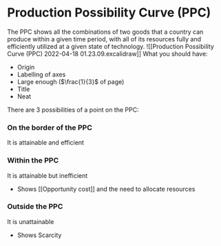 # Production Possibility Curve (PPC)
The PPC shows all the combinations of two goods that a country can produce within a given time period, with all of its resources fully and efficiently utilized at a given state of technology.
![[Production Possibility Curve (PPC) 2022-04-18 01.23.09.excalidraw]]
What you should have:
- Origin
- Labelling of axes
- Large enough ($\frac{1}{3}$ of page)
- Title
- Neat


There are 3 possibilities of a point on the PPC:

### On the border of the PPC
It is attainable and efficient

### Within the PPC
It is attainable but inefficient
- Shows [[Opportunity cost]] and the need to allocate resources

### Outside the PPC
It is unattainable
- Shows Scarcity